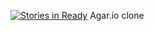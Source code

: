 [![Stories in Ready](https://badge.waffle.io/adrianw1832/makerthon.png?label=ready&title=Ready)](https://waffle.io/adrianw1832/makerthon)
Agar.io clone
